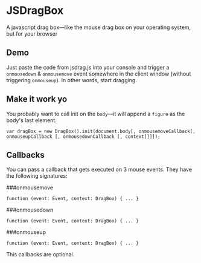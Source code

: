 # JSDragBox
A javascript drag box—like the mouse drag box on your operating system, but for your browser

## Demo
Just paste the code from jsdrag.js into your console and trigger a ```onmousedown``` & ```onmousemove``` event somewhere in the client window (without triggering ```onmouseup```). In other words, start dragging. 
 
## Make it work yo

You probably want to call init on the  ```body```—it will append a ```figure``` as the body's last element. 

```
var dragBox = new DragBox().init(document.body[, onmousemoveCallback[, onmouseupCallback [, onmousedownCallback [, context]]]]);
```

## Callbacks

You can pass a callback that gets executed on 3 mouse events. They have the following signatures:

###onmousemove

```
function (event: Event, context: DragBox) { ... }
```

###onmousedown

```
function (event: Event, context: DragBox) { ... }
```

###onmouseup

```
function (event: Event, context: DragBox) { ... }
```


This callbacks are optional.
